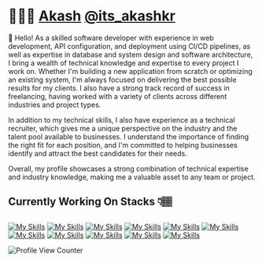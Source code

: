 # 👨🏻‍💻 [Akash](https://akashstack.in) [@its_akashkr](https://twitter.com/its_akashkr)


:wave: Hello! As a skilled software developer with experience in web development, API configuration, and deployment using CI/CD pipelines, as well as expertise in database and system design and software architecture, I bring a wealth of technical knowledge and expertise to every project I work on. Whether I'm building a new application from scratch or optimizing an existing system, I'm always focused on delivering the best possible results for my clients. I also have a strong track record of success in freelancing, having worked with a variety of clients across different industries and project types.

In addition to my technical skills, I also have experience as a technical recruiter, which gives me a unique perspective on the industry and the talent pool available to businesses. I understand the importance of finding the right fit for each position, and I'm committed to helping businesses identify and attract the best candidates for their needs.

Overall, my profile showcases a strong combination of technical expertise and industry knowledge, making me a valuable asset to any team or project.

## Currently Working On Stacks 👇🏽
##
[![My Skills](https://skillicons.dev/icons?i=nodejs)](https://nodejs.org/en/) [![My Skills](https://skillicons.dev/icons?i=express)](https://expressjs.com/)  [![My Skills](https://skillicons.dev/icons?i=react)](https://reactjs.org/) [![My Skills](https://skillicons.dev/icons?i=js)](https://www.javascript.com/) [![My Skills](https://skillicons.dev/icons?i=vscode)](https://code.visualstudio.com/) [![My Skills](https://skillicons.dev/icons?i=github)](https://github.com/akashcodes7) [![My Skills](https://skillicons.dev/icons?i=linux)](https://www.linux.org/) [![My Skills](https://skillicons.dev/icons?i=kubernetes)](https://kubernetes.io/) [![My Skills](https://skillicons.dev/icons?i=aws)](https://aws.amazon.com/) [![My Skills](https://skillicons.dev/icons?i=mongodb)](https://www.mongodb.com/) [![My Skills](https://skillicons.dev/icons?i=nginx)](https://www.mongodb.com/) 


![Profile View Counter](https://komarev.com/ghpvc/?username=akashcodes7)

